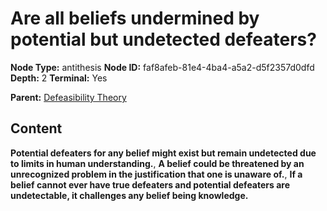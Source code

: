# Are all beliefs undermined by potential but undetected defeaters?

**Node Type:** antithesis
**Node ID:** faf8afeb-81e4-4ba4-a5a2-d5f2357d0dfd
**Depth:** 2
**Terminal:** Yes

**Parent:** [Defeasibility Theory](defeasibility-theory.md)

## Content

**Potential defeaters for any belief might exist but remain undetected due to limits in human understanding.**, **A belief could be threatened by an unrecognized problem in the justification that one is unaware of.**, **If a belief cannot ever have true defeaters and potential defeaters are undetectable, it challenges any belief being knowledge.**
